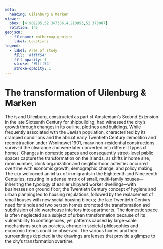 ```yaml
---
meta:
  heading: Uilenburg & Marken
viewer:
  bbox: [4.901205,52.367386,4.910893,52.373007]
  rotation: 140
geojson:
  - filename: mothermap.geojson
    label: Locations
legend:
  - label: Area of study
    fill: '#ffff54'
    fill-opacity: 1
    stroke: '#ffff54'
    stroke-opacity: 1
---
```

# The transformation of Uilenburg & Marken
The island Uilenburg, constructed as part of Amsterdam’s Second Extension in the late Sixteenth Century for shipbuilding, had witnessed the city’s growth through changes in its outline, plotlines and buildings. While frequently associated with the Jewish population, characterized by its cramped conditions and the abrupt early Twentieth Century demolition and reconstruction under Woningwet 1901, many non-residential constructions survived the clearance and were later converted into different types of homes.
Changes in domestic spaces and consequently street-level public spaces capture the transformation on the islands, as shifts in home size, room number, block organization and neighborhood activities occurred overtime with economic growth, demographic change, and policy making. The city welcomed an influx of immigrants in the Eighteenth and Nineteenth Centuries, resulting in a dense matrix of small, multi-family houses—inheriting the typology of earlier shipyard worker dwellings—with businesses on ground floor; the Twentieth Century concept of hygiene and urban planning led to housing regulations, followed by the replacement of small houses with new social housing blocks; the late Twentieth Century need for single and two person homes promoted the transformation and subdivision of old warehouse interiors into apartments.
The domestic space is often neglected as a subject of urban transformation because of its vulnerability to contingencies, yet patterns caused by large-scale mechanisms such as policies, change in societal philosophies and economic trends could be observed. The various homes and their surroundings depicted in the drawings are lenses that provide a glimpse to the city’s transformation overtime.
